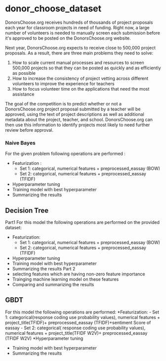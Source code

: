 # donor_choose_dataset
DonorsChoose.org receives hundreds of thousands of project proposals each year for classroom projects in need of funding. Right now, a large number of volunteers is needed to manually screen each submission before it's approved to be posted on the DonorsChoose.org website.

Next year, DonorsChoose.org expects to receive close to 500,000 project proposals. As a result, there are three main problems they need to solve:

1. How to scale current manual processes and resources to screen 500,000 projects so that they can be posted as quickly and as efficiently as possible
2. How to increase the consistency of project vetting across different volunteers to improve the experience for teachers
3. How to focus volunteer time on the applications that need the most assistance

The goal of the competition is to predict whether or not a DonorsChoose.org project proposal submitted by a teacher will be approved, using the text of project descriptions as well as additional metadata about the project, teacher, and school. DonorsChoose.org can then use this information to identify projects most likely to need further review before approval.

### Naive Bayes
For the given problem following operations are performed :
* Featurization :
    - Set 1: categorical, numerical features + preprocessed_eassay (BOW)
    - Set 2: categorical, numerical features + preprocessed_eassay (TFIDF)
* Hyperparameter tuning
* Training model with best hyperparameter 
* Summarizing the results

## Decision Tree
Part1 
For this model the following operations are performed on the provided dataset:
* Featurization:
    - Set 1: categorical, numerical features + preprocessed_eassay (BOW)
    - Set 2: categorical, numerical features + preprocessed_eassay (TFIDF)
* Hyperparameter tuning
* Training model with best hyperparameter 
* Summarizing the results
Part 2 
* selecting features which are having non-zero feature importance
* Trainging machine learning model on these features
* Comparing and summarizing the results

## GBDT
For this model the following operations are performed:
*Featurization:
    - Set 1: categorical(response coding use probability values), 
            numerical features + project_title(TFIDF)+
            preprocessed_eassay (TFIDF)+sentiment Score of eassay
    - Set 2: categorical( response coding use probability values), 
            numerical features + project_title(TFIDF W2V)+ 
                preprocessed_eassay (TFIDF W2V)
*Hyperparameter tuning
* Training model with best hyperparameter 
* Summarizing the results


